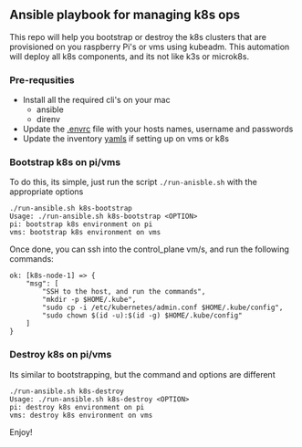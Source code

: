 Ansible playbook for managing k8s ops
---

This repo will help you bootstrap or destroy the k8s clusters that are provisioned on you raspberry Pi's or vms using kubeadm. This automation will deploy all k8s components, and its not like k3s or microk8s.

### Pre-requsities
* Install all the required cli's on your mac
  * ansible
  * direnv
* Update the [.envrc](./.envrc) file with your hosts names, username and passwords
* Update the inventory [yamls](./config) if setting up on vms or k8s

### Bootstrap k8s on pi/vms
To do this, its simple, just run the script `./run-anisble.sh` with the appropriate options

```
./run-ansible.sh k8s-bootstrap
Usage: ./run-ansible.sh k8s-bootstrap <OPTION>
pi: bootstrap k8s environment on pi
vms: bootstrap k8s environment on vms
```

Once done, you can ssh into the control_plane vm/s, and run the following commands:

```
ok: [k8s-node-1] => {
    "msg": [
        "SSH to the host, and run the commands",
        "mkdir -p $HOME/.kube",
        "sudo cp -i /etc/kubernetes/admin.conf $HOME/.kube/config",
        "sudo chown $(id -u):$(id -g) $HOME/.kube/config"
    ]
}
```

### Destroy k8s on pi/vms
Its similar to bootstrapping, but the command and options are different

```
./run-ansible.sh k8s-destroy
Usage: ./run-ansible.sh k8s-destroy <OPTION>
pi: destroy k8s environment on pi
vms: destroy k8s environment on vms
```

Enjoy!